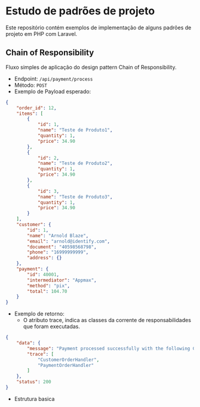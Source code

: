 # Estudo de padrões de projeto

Este repositório contém exemplos de implementação de alguns padrões de projeto em PHP com Laravel.

## Chain of Responsibility

Fluxo simples de aplicação do design pattern Chain of Responsibility.

- Endpoint: `/api/payment/process`
- Método: `POST`
- Exemplo de Payload esperado:
```json
{
    "order_id": 12,
    "items": [
        {
            "id": 1,
            "name": "Teste de Produto1",
            "quantity": 1,
            "price": 34.90
        },
        {
            "id": 2,
            "name": "Teste de Produto2",
            "quantity": 1,
            "price": 34.90
        },
        {
            "id": 3,
            "name": "Teste de Produto3",
            "quantity": 1,
            "price": 34.90
        }
    ],
    "customer": {
        "id": 1,
        "name": "Arnold Blaze",
        "email": "arnold@identify.com",
        "document": "40598568798",
        "phone": "16999999999",
        "address": {}
    },
    "payment": {
        "id": 40001,
        "intermediator": "Appmax",
        "method": "pix",
        "total": 104.70
    }
}
```

- Exemplo de retorno:
  - O atributo trace, indica as classes da corrente de responsabilidades que foram executadas.
```json
{
    "data": {
        "message": "Payment processed successfully with the following Chain of Responsibility trace",
        "trace": [
            "CustomerOrderHandler",
            "PaymentOrderHandler"
        ]
    },
    "status": 200
}
```

- Estrutura basica

<img src="https://i.imgur.com/HvgTVjI.png" alt=""/>
